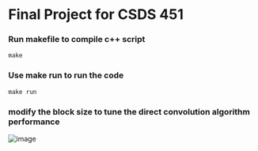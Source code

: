 # Final Project for CSDS 451 

### Run makefile to compile c++ script
```
make
```

### Use make run to run the code
```
make run
```

### modify the block size to tune the direct convolution algorithm performance
![image](https://github.com/haoyenlu/CSDS451_Final/assets/74141558/fec3df23-6b93-4559-be6c-286945c49bd6)



